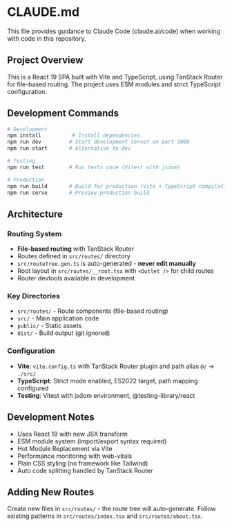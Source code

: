 # CLAUDE.md

This file provides guidance to Claude Code (claude.ai/code) when working with code in this repository.

## Project Overview

This is a React 19 SPA built with Vite and TypeScript, using TanStack Router for file-based routing. The project uses ESM modules and strict TypeScript configuration.

## Development Commands

```bash
# Development
npm install          # Install dependencies
npm run dev         # Start development server on port 3000
npm run start       # Alternative to dev

# Testing
npm run test        # Run tests once (Vitest with jsdom)

# Production
npm run build       # Build for production (Vite + TypeScript compilation)
npm run serve       # Preview production build
```

## Architecture

### Routing System
- **File-based routing** with TanStack Router
- Routes defined in `src/routes/` directory
- `src/routeTree.gen.ts` is auto-generated - **never edit manually**
- Root layout in `src/routes/__root.tsx` with `<Outlet />` for child routes
- Router devtools available in development

### Key Directories
- `src/routes/` - Route components (file-based routing)
- `src/` - Main application code
- `public/` - Static assets
- `dist/` - Build output (git ignored)

### Configuration
- **Vite**: `vite.config.ts` with TanStack Router plugin and path alias `@/` → `./src/`
- **TypeScript**: Strict mode enabled, ES2022 target, path mapping configured
- **Testing**: Vitest with jsdom environment, @testing-library/react

## Development Notes

- Uses React 19 with new JSX transform
- ESM module system (import/export syntax required)
- Hot Module Replacement via Vite
- Performance monitoring with web-vitals
- Plain CSS styling (no framework like Tailwind)
- Auto code splitting handled by TanStack Router

## Adding New Routes

Create new files in `src/routes/` - the route tree will auto-generate. Follow existing patterns in `src/routes/index.tsx` and `src/routes/about.tsx`.